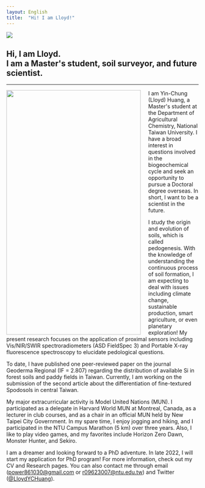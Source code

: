 ```yaml
---
layout: English
title:  "Hi! I am Lloyd!"
---  
```

<img src="https://lloydychuang.github.io/assets/cover1.jpg">   

## Hi, I am Lloyd. <br> I am a Master's student, soil surveyor, and future scientist.  
***  
   
<img align="left" width="352" height="640" style="margin-right:20px" src="https://lloydychuang.github.io/assets/me.jpg">
I am Yin-Chung (Lloyd) Huang, a Master's student at the Department of Agricultural Chemistry, National Taiwan University. I have a broad interest in questions involved in the biogeochemical cycle and seek an opportunity to pursue a Doctoral degree overseas. In short, I want to be a scientist in the future.  
   
I study the origin and evolution of soils, which is called pedogenesis. With the knowledge of understanding the continuous process of soil formation, I am expecting to deal with issues including climate change, sustainable production, smart agriculture, or even planetary exploration! My present research focuses on the application of proximal sensors including Vis/NIR/SWIR spectroradiometers (ASD FieldSpec 3) and Portable X-ray fluorescence spectroscopy to elucidate pedological questions.   
  
To date, I have published one peer-reviewed paper on the journal Geoderma Regional (IF = 2.807) regarding the distribution of available Si in forest soils and paddy fields in Taiwan. Currently, I am working on the submission of the second article about the differentiation of fine-textured Spodosols in central Taiwan.  
   
My major extracurricular activity is Model United Nations (MUN). I participated as a delegate in Harvard World MUN at Montreal, Canada, as a lecturer in club courses, and as a chair in an official MUN held by New Taipei City Government. In my spare time, I enjoy jogging and hiking, and I participated in the NTU Campus Marathon (5 km) over three years. Also, I like to play video games, and my favorites include Horizon Zero Dawn, Monster Hunter, and Sekiro.
   
I am a dreamer and looking forward to a PhD adventure. In late 2022, I will start my application for PhD program! For more information, check out my CV and Research pages. You can also contact me through email (power861030@gmail.com or r09623007@ntu.edu.tw) and Twitter (<a href="https://twitter.com/LloydYCHuang" target="_blank">@LloydYCHuang</a>).    
  
  
  
  
  
  
  
  
